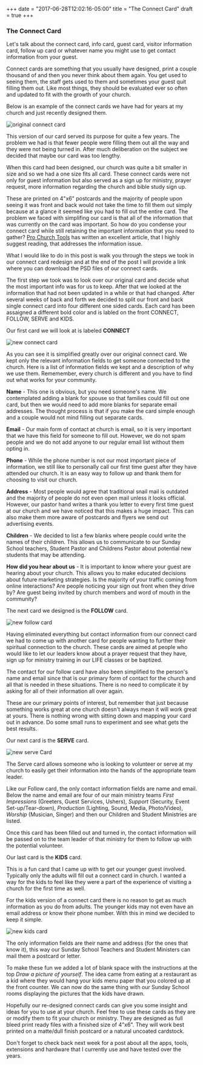 +++
date = "2017-06-28T12:02:16-05:00"
title = "The Connect Card"
draft = true
+++

### The Connect Card

Let's talk about the connect card, info card, guest card, visitor information card, follow up card or whatever name you might use to get contact information from your guest.

Connect cards are something that you usually have designed, print a couple thousand of and then you never think about them again. You get used to seeing them, the staff gets used to them and sometimes your guest quit filling them out. Like most things, they should be evaluated ever so often and updated to fit with the growth of your church.

Below is an example of the connect cards we have had for years at my church and just recently designed them.

![original connect card](img/connectcardold.jpg)

This version of our card served its purpose for quite a few years. The problem we had is that fewer people were filling them out all the way and they were not being turned in. After much deliberation on the subject we decided that maybe our card was too lengthy.

When this card had been designed, our church was quite a bit smaller in size and so we had a one size fits all card. These connect cards were not only for guest information but also served as a sign up for ministry, prayer request, more information regarding the church and bible study sign up.

These are printed on 4"x6" postcards and the majority of people upon seeing it was front and back would not take the time to fill them out simply because at a glance it seemed like you had to fill out the entire card. The problem we faced with simplifing our card is that all of the information that was currently on the card was important. So how do you condense your connect card while still retaining the important information that you need to gather? [Pro Church Tools](https://prochurchtools.com/perfect-church-connection-card-examples/ "Pro Church Tools") has written an excellent article, that I highly suggest reading, that addresses the information issue.

What I would like to do in this post is walk you through the steps we took in our connect card redesign and at the end of the post I will provide a link where you can download the PSD files of our connect cards.

The first step we took was to look over our original card and decide what the most important info was for us to keep. After that we looked at the information that had not been updated in a while or that had changed. After several weeks of back and forth we decided to split our front and back single connect card into four different one sided cards. Each card has been assaigned a different bold color and is labled on the front CONNECT, FOLLOW, SERVE and KIDS.

Our first card we will look at is labeled **CONNECT**

![new connect card](img/connectcardnew.jpg)

As you can see it is simplified greatly over our original connect card. We kept only the relevant information fields to get someone connected to the church. Here is a list of information fields we kept and a description of why we use them. Rememember, every church is different and you have to find out what works for your community.

**Name** - This one is obvious, but you need someone's name. We contemplated adding a blank for spouse so that families could fill out one card, but then we would need to add more blanks for separate email addresses. The thought process is that if you make the card simple enough and a couple would not mind filling out separate cards.

**Email** - Our main form of contact at church is email, so it is very important that we have this field for someone to fill out. However, we do not spam people and we do not add anyone to our regular email list without them opting in.

**Phone** - While the phone number is not our most important piece of information, we still like to personally call our first time guest after they have attended our church. It is an easy way to follow up and thank them for choosing to visit our church.

**Address** - Most people would agree that traditional snail mail is outdated and the majority of people do not even open mail unless it looks official. However, our pastor hand writes a thank you letter to every first time guest at our church and we have noticed that this makes a huge impact. This can also make them more aware of postcards and flyers we send out advertising events.

**Children** - We decided to list a few blanks where people could write the names of their children. This allows us to communicate to our Sunday School teachers, Student Pastor and Childrens Pastor about potential new students that may be attending.

**How did you hear about us** - It is important to know where your guest are hearing about your church. This allows you to make educated decisions about future marketing strategies. Is the majority of your traffic coming from online interactions? Are people noticing your sign out front when they drive by? Are guest being invited by church members and word of mouth in the community?

The next card we designed is the **FOLLOW** card.

![new follow card](img/connectcardfollow.jpg)

Having eliminated everything but contact information from our connect card we had to come up with another card for people wanting to further their spiritual connection to the church. These cards are aimed at people who would like to let our leaders know about a prayer request that they have, sign up for ministry training in our LIFE classes or be baptized.

The contact for our follow card have also been simplified to the person's name and email since that is our primary form of contact for the church and all that is needed in these situations. There is no need to complicate it by asking for all of their information all over again.

These are our primary points of interest, but remember that just because something works great at one church doesn't always mean it will work great at yours. There is nothing wrong with sitting down and mapping your card out in advance. Do some small runs to experiment and see what gets the best results.

Our next card is the **SERVE** card.

![new serve Card](img/connectcardserve.jpg)

The Serve card allows someone who is looking to volunteer or serve at my church to easily get their information into the hands of the appropriate team leader.

Like our Follow card, the only contact information fields are name and email. Below the name and email are four of our main ministry teams *First Impressions* (Greeters, Guest Services, Ushers), *Support* (Security, Event Set-up/Tear-down), *Production* (Lighting, Sound, Media, Photo/Video), *Worship* (Musician, Singer) and then our Children and Student Ministries are listed.

Once this card has been filled out and turned in, the contact information will be passed on to the team leader of that ministry for them to follow up with the potential volunteer.

Our last card is the **KIDS** card.

This is a fun card that I came up with to get our younger guest involved. Typically only the adults will fill out a connect card in church. I wanted a way for the kids to feel like they were a part of the experience of visiting a church for the first time as well.

For the kids version of a connect card there is no reason to get as much information as you do from adults. The younger kids may not even have an email address or know their phone number. With this in mind we decided to keep it simple.

![new kids card](img/connectcardkids.jpg)

The only information fields are their name and address (for the ones that know it), this way our Sunday School Teachers and Student Ministers can mail them a postcard or letter.

To make these fun we added a lot of blank space with the instructions at the top *Draw a picture of yourself*. The idea came from eating at a restaurant as a kid where they would hang your kids menu paper that you colored up at the front counter. We can now do the same thing with our Sunday School rooms displaying the pictures that the kids have drawn.

Hopefully our re-designed connect cards can give you some insight and ideas for you to use at your church. Feel free to use these cards as they are or modify them to fit your church or ministry. They are designed as full bleed print ready files with a finished size of 4"x6". They will work best printed on a matte/dull finish postcard or a natural uncoated cardstock.

Don't forget to check back next week for a post about all the apps, tools, extensions and hardware that I currently use and have tested over the years.
